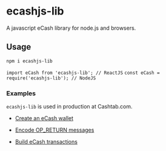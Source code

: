 # ecashjs-lib

A javascript eCash library for node.js and browsers.

## Usage

`npm i ecashjs-lib`

`import eCash from 'ecashjs-lib'; // ReactJS`
`const eCash = require('ecashjs-lib'); // NodeJS`

### Examples

`ecashjs-lib` is used in production at Cashtab.com.

-   [Create an eCash wallet](https://github.com/Bitcoin-ABC/bitcoin-abc/blob/master/web/cashtab/src/hooks/useWallet.js)

-   [Encode OP_RETURN messages](https://github.com/Bitcoin-ABC/bitcoin-abc/blob/master/web/cashtab/src/utils/cashMethods.js)

-   [Build eCash transactions](https://github.com/Bitcoin-ABC/bitcoin-abc/blob/master/web/cashtab/src/utils/txBuilder.js)
